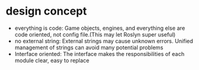 # design concept
- everything is code: Game objects, engines, and everything else are code oriented, not config file.(This may let Roslyn super useful)
- no external string: External strings may cause unknown errors. Unified management of strings can avoid many potential problems
- Interface oriented: The interface makes the responsibilities of each module clear, easy to replace
